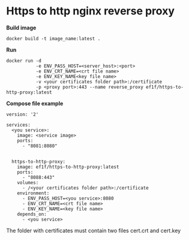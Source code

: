 # Https to http nginx reverse proxy

**Build image**
```
docker build -t image_name:latest .
```

**Run**
```
docker run -d 
           -e ENV_PASS_HOST=<server_host>:<port> 
           -e ENV_CRT_NAME=<crt file name>
           -e ENV_KEY_NAME<key file name>
           -v <your certificates folder path>:/certificate 
           -p <proxy port>:443 --name reverse_proxy ef1f/https-to-http-proxy:latest
```

**Compose file example**
```
version: '2'

services:
  <you service>:
    image: <service image>
    ports:
      - "8081:8080"
 
     
  https-to-http-proxy:
    image: ef1f/https-to-http-proxy:latest
    ports:
      - "8088:443"
    volumes:
      - /<your certificates folder path>:/certificate     
    environment:
      - ENV_PASS_HOST=<you service>:8080
      - ENV_CRT_NAME=<crt file name>
      - ENV_KEY_NAME=<key file name>
    depends_on:
      - <you service>
```

The folder with certificates must contain two files cert.crt and cert.key
